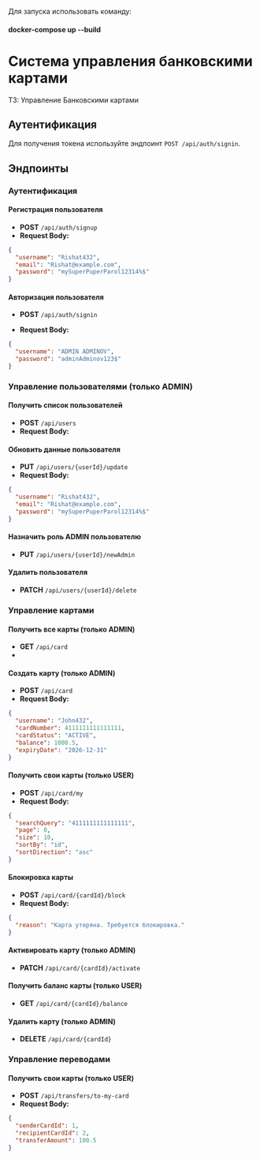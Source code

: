 Для запуска использовать команду:
#### **docker-compose up --build**

# Система управления банковскими картами

ТЗ: Управление Банковскими картами

## Аутентификация

Для получения токена используйте эндпоинт `POST /api/auth/signin`.

## Эндпоинты

### Аутентификация

#### Регистрация пользователя

- **POST** `/api/auth/signup`
- **Request Body:**
```json
{
  "username": "Rishat432",
  "email": "Rishat@example.com",
  "password": "mySuperPuperParol12314%$"
}
```


#### Авторизация пользователя

- **POST** `/api/auth/signin`

- **Request Body:**
```json
{
  "username": "ADMIN ADMINOV",
  "password": "adminAdminov123$"
}
```

### Управление пользователями (только ADMIN)

#### Получить список пользователей

- **POST** `/api/users`
- **Request Body:**

#### Обновить данные пользователя
- **PUT** `/api/users/{userId}/update`
- **Request Body:**
```json
{
  "username": "Rishat432",
  "email": "Rishat@example.com",
  "password": "mySuperPuperParol12314%$"
}
```

#### Назначить роль ADMIN пользователю
- **PUT** `/api/users/{userId}/newAdmin`

#### Удалить пользователя
- **PATCH** `/api/users/{userId}/delete`


### Управление картами

#### Получить все карты (только ADMIN)

- **GET** `/api/card`
- 
#### Создать карту (только ADMIN)

- **POST** `/api/card`
- **Request Body:**
```json
{
  "username": "John432",
  "cardNumber": 4111111111111111,
  "cardStatus": "ACTIVE",
  "balance": 1000.5,
  "expiryDate": "2026-12-31"
}

```

#### Получить свои карты (только USER)
- **POST** `/api/card/my`
- **Request Body:**
```json
{
  "searchQuery": "4111111111111111",
  "page": 0,
  "size": 10,
  "sortBy": "id",
  "sortDirection": "asc"
}
```
#### Блокировка карты
- **POST** `/api/card/{cardId}/block`
- **Request Body:**
```json
{
  "reason": "Карта утеряна. Требуется блокировка."
}
```

#### Активировать карту (только ADMIN)
- **PATCH** `/api/card/{cardId}/activate`

#### Получить баланс карты (только USER)
- **GET** `/api/card/{cardId}/balance`

#### Удалить карту (только ADMIN)
- **DELETE** `/api/card/{cardId}`

### Управление переводами
#### Получить свои карты (только USER)
- **POST** `/api/transfers/to-my-card`
- **Request Body:**
```json
{
  "senderCardId": 1,
  "recipientCardId": 2,
  "transferAmount": 100.5
}

```
